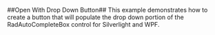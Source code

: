 ##Open With Drop Down Button##
This example demonstrates how to create a button that will populate the drop down portion of the RadAutoCompleteBox control for Silverlight and WPF.